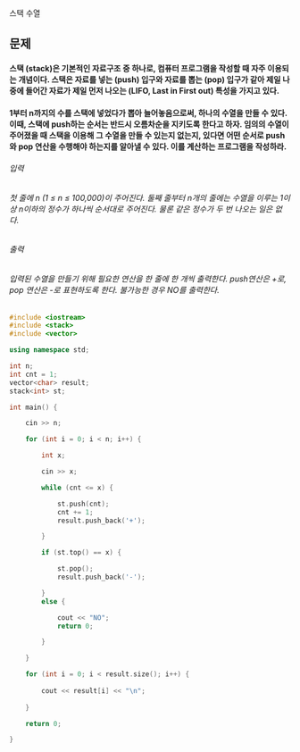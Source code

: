 스택 수열
## 문제
#### 스택 (stack)은 기본적인 자료구조 중 하나로, 컴퓨터 프로그램을 작성할 때 자주 이용되는 개념이다. 스택은 자료를 넣는 (push) 입구와 자료를 뽑는 (pop) 입구가 같아 제일 나중에 들어간 자료가 제일 먼저 나오는 (LIFO, Last in First out) 특성을 가지고 있다.

#### 1부터 n까지의 수를 스택에 넣었다가 뽑아 늘어놓음으로써, 하나의 수열을 만들 수 있다. 이때, 스택에 push하는 순서는 반드시 오름차순을 지키도록 한다고 하자. 임의의 수열이 주어졌을 때 스택을 이용해 그 수열을 만들 수 있는지 없는지, 있다면 어떤 순서로 push와 pop 연산을 수행해야 하는지를 알아낼 수 있다. 이를 계산하는 프로그램을 작성하라.

###### 입력
###### 첫 줄에 n (1 ≤ n ≤ 100,000)이 주어진다. 둘째 줄부터 n개의 줄에는 수열을 이루는 1이상 n이하의 정수가 하나씩 순서대로 주어진다. 물론 같은 정수가 두 번 나오는 일은 없다.

###### 출력
###### 입력된 수열을 만들기 위해 필요한 연산을 한 줄에 한 개씩 출력한다. push연산은 +로, pop 연산은 -로 표현하도록 한다. 불가능한 경우 NO를 출력한다.

```c++
#include <iostream>
#include <stack>
#include <vector>

using namespace std;

int n;
int cnt = 1;
vector<char> result;
stack<int> st;

int main() {

	cin >> n;

	for (int i = 0; i < n; i++) {

		int x;

		cin >> x;

		while (cnt <= x) {

			st.push(cnt);
			cnt += 1;
			result.push_back('+');

		}

		if (st.top() == x) {

			st.pop();
			result.push_back('-');

		}
		else {

			cout << "NO";
			return 0;

		}

	}

	for (int i = 0; i < result.size(); i++) {
	
		cout << result[i] << "\n";
	
	}

	return 0;

}
```
